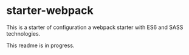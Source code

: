 # starter-webpack

This is a starter of configuration a webpack starter with ES6 and SASS technologies.

This readme is in progress.
